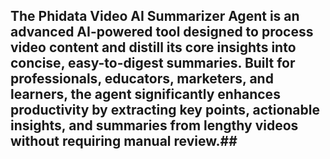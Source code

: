 ## The Phidata Video AI Summarizer Agent is an advanced AI-powered tool designed to process video content and distill its core insights into concise, easy-to-digest summaries. Built for professionals, educators, marketers, and learners, the agent significantly enhances productivity by extracting key points, actionable insights, and summaries from lengthy videos without requiring manual review.##

